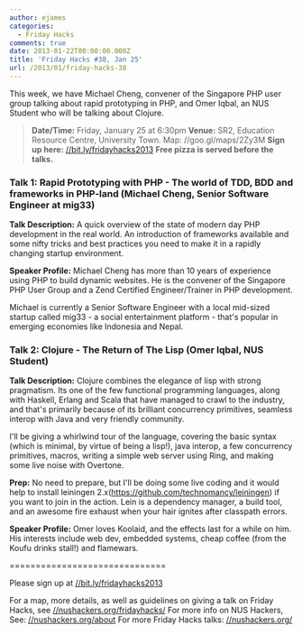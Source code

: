 ```yaml
---
author: ejames
categories:
  - Friday Hacks
comments: true
date: 2013-01-22T00:00:00.000Z
title: 'Friday Hacks #38, Jan 25'
url: /2013/01/friday-hacks-38
---
```


This week, we have Michael Cheng, convener of the Singapore PHP user group talking about rapid prototyping in PHP, and Omer Iqbal, an NUS Student who will be talking about Clojure.
<blockquote><strong>Date/Time:</strong> Friday, January 25 at 6:30pm
<strong>Venue:</strong> SR2, Education Resource Centre, University Town. Map: //goo.gl/maps/2Zy3M
<strong>Sign up here:</strong> <a href="//bit.ly/fridayhacks2013">//bit.ly/fridayhacks2013</a>
<strong>Free pizza is served before the talks.</strong></blockquote>
<h3>Talk 1: Rapid Prototyping with PHP - The world of TDD, BDD and frameworks in PHP-land (Michael Cheng, Senior Software Engineer at mig33)</h3>
<strong>Talk Description:</strong>
A quick overview of the state of modern day PHP development in the real world. An introduction of frameworks available and some nifty tricks and best practices you need to make it in a rapidly changing startup environment.

<strong>Speaker Profile:</strong>
Michael Cheng has more than 10 years of experience using PHP to build dynamic websites. He is the convener of the Singapore PHP User Group and a Zend Certified Engineer/Trainer in PHP development.

Michael is currently a Senior Software Engineer with a local mid-sized startup called mig33 - a social entertainment platform - that's popular in emerging economies like Indonesia and Nepal.
<h3>Talk 2: Clojure - The Return of The Lisp (Omer Iqbal, NUS Student)</h3>
<strong>Talk Description:</strong>
Clojure combines the elegance of lisp with strong pragmatism. Its one of the few functional programming languages, along with Haskell, Erlang and Scala that have managed to crawl to the industry, and that's primarily because of its brilliant concurrency primitives, seamless interop with Java and very friendly community.

I'll be giving a whirlwind tour of the language, covering the basic syntax (which is minimal, by virtue of being a lisp!), java interop, a few concurrency primitives, macros, writing a simple web server using Ring, and making some live noise with Overtone.

<strong>Prep:</strong>
No need to prepare, but I'll be doing some live coding and it would help to install leiningen 2.x(https://github.com/technomancy/leiningen) if you want to join in the action. Lein is a dependency manager, a build tool, and an awesome fire exhaust when your hair ignites after classpath errors.

<strong>Speaker Profile:</strong>
Omer loves Koolaid, and the effects last for a while on him. His interests include web dev, embedded systems, cheap coffee (from the Koufu drinks stall!) and flamewars.

==============================

Please sign up at <a href="//bit.ly/fridayhacks2013">//bit.ly/fridayhacks2013</a>

For a map, more details, as well as guidelines on giving a talk on Friday Hacks, see <a href="/fridayhacks/">//nushackers.org/fridayhacks/</a>
For more info on NUS Hackers, See: <a href="/about">//nushackers.org/about</a>
For more Friday Hacks talks: <a href="/">//nushackers.org/</a>
